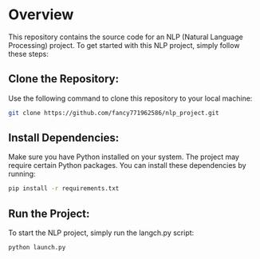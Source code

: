 
# Overview

This repository contains the source code for an NLP (Natural Language Processing) project. 
To get started with this NLP project, simply follow these steps:
## Clone the Repository:
Use the following command to clone this repository to your local machine:

```bash
git clone https://github.com/fancy771962586/nlp_project.git
```
## Install Dependencies:
Make sure you have Python installed on your system. The project may require certain Python packages. You can install these dependencies by running:

```bash
pip install -r requirements.txt
```

## Run the Project:
To start the NLP project, simply run the langch.py script:

```bash
python launch.py
```
